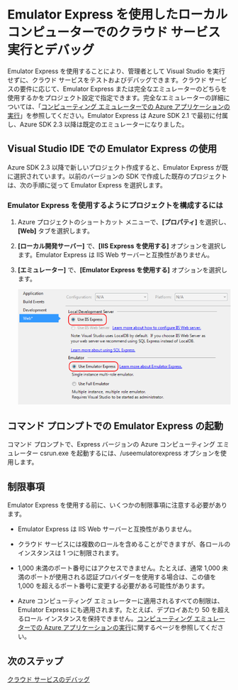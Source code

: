 <properties 
   pageTitle="Emulator Express を使用したローカル コンピューターでのクラウド サービス実行とデバッグ | Microsoft Azure"
	description="Emulator Express を使用したローカル コンピューターでのクラウド サービス実行とデバッグ"
	services="visual-studio-online"
	documentationCenter="n/a"
	authors="patshea123"
	manager="douge"
	editor="tlee"/>
<tags 
   ms.service="visual-studio-online"
	ms.devlang="multiple"
	ms.topic="article"
	ms.tgt_pltfrm="multiple"
	ms.workload="na"
	ms.date="08/14/2015"
	ms.author="patshea"/>


# Emulator Express を使用したローカル コンピューターでのクラウド サービス実行とデバッグ

Emulator Express を使用することにより、管理者として Visual Studio を実行せずに、クラウド サービスをテストおよびデバッグできます。クラウド サービスの要件に応じて、Emulator Express または完全なエミュレーターのどちらを使用するかをプロジェクト設定で指定できます。完全なエミュレーターの詳細については、「[コンピューティング エミュレーターでの Azure アプリケーションの実行](https://msdn.microsoft.com/library/azure/hh403990.aspx)」を参照してください。Emulator Express は Azure SDK 2.1 で最初に付属し、Azure SDK 2.3 以降は既定のエミュレーターになりました。

## Visual Studio IDE での Emulator Express の使用

Azure SDK 2.3 以降で新しいプロジェクト作成すると、Emulator Express が既に選択されています。以前のバージョンの SDK で作成した既存のプロジェクトは、次の手順に従って Emulator Express を選択します。

### Emulator Express を使用するようにプロジェクトを構成するには

1. Azure プロジェクトのショートカット メニューで、**[プロパティ]** を選択し、**[Web]** タブを選択します。

1. **[ローカル開発サーバー]** で、**[IIS Express を使用する]** オプションを選択します。Emulator Express は IIS Web サーバーと互換性がありません。

1. **[エミュレーター]** で、**[Emulator Express を使用する]** オプションを選択します。

    ![Emulator Express](./media/vs-azure-tools-emulator-express-debug-run/IC673363.gif)

## コマンド プロンプトでの Emulator Express の起動

コマンド プロンプトで、Express バージョンの Azure コンピューティング エミュレーター csrun.exe を起動するには、/useemulatorexpress オプションを使用します。

## 制限事項

Emulator Express を使用する前に、いくつかの制限事項に注意する必要があります。

- Emulator Express は IIS Web サーバーと互換性がありません。

- クラウド サービスには複数のロールを含めることができますが、各ロールのインスタンスは 1 つに制限されます。

- 1,000 未満のポート番号にはアクセスできません。たとえば、通常 1,000 未満のポートが使用される認証プロバイダーを使用する場合は、この値を 1,000 を超えるポート番号に変更する必要がある可能性があります。

- Azure コンピューティング エミュレーターに適用されるすべての制限は、Emulator Express にも適用されます。たとえば、デプロイあたり 50 を超えるロール インスタンスを保持できません。[コンピューティング エミュレーターでの Azure アプリケーションの実行](http://go.microsoft.com/fwlink/p/?LinkId=623050)に関するページを参照してください。

## 次のステップ

[クラウド サービスのデバッグ](https://msdn.microsoft.com/library/azure/ee405479.aspx)

<!---HONumber=August15_HO9-->